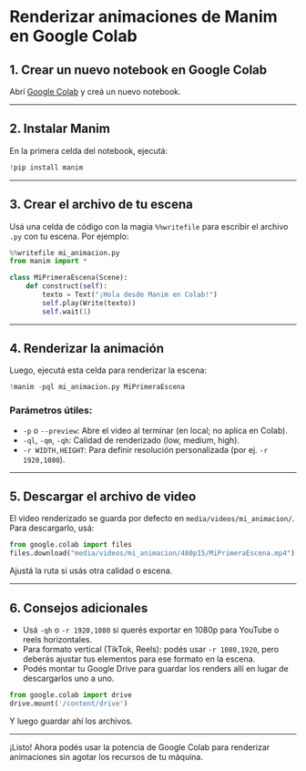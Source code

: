 
# Renderizar animaciones de Manim en Google Colab

## 1. Crear un nuevo notebook en Google Colab

Abrí [Google Colab](https://colab.research.google.com/) y creá un nuevo notebook.

---

## 2. Instalar Manim

En la primera celda del notebook, ejecutá:

```python
!pip install manim
```

---

## 3. Crear el archivo de tu escena

Usá una celda de código con la magia `%%writefile` para escribir el archivo `.py` con tu escena. Por ejemplo:

```python
%%writefile mi_animacion.py
from manim import *

class MiPrimeraEscena(Scene):
    def construct(self):
        texto = Text("¡Hola desde Manim en Colab!")
        self.play(Write(texto))
        self.wait(1)
```

---

## 4. Renderizar la animación

Luego, ejecutá esta celda para renderizar la escena:

```python
!manim -pql mi_animacion.py MiPrimeraEscena
```

### Parámetros útiles:
- `-p` o `--preview`: Abre el video al terminar (en local; no aplica en Colab).
- `-ql`, `-qm`, `-qh`: Calidad de renderizado (low, medium, high).
- `-r WIDTH,HEIGHT`: Para definir resolución personalizada (por ej. `-r 1920,1080`).

---

## 5. Descargar el archivo de video

El video renderizado se guarda por defecto en `media/videos/mi_animacion/`. Para descargarlo, usá:

```python
from google.colab import files
files.download("media/videos/mi_animacion/480p15/MiPrimeraEscena.mp4")
```

Ajustá la ruta si usás otra calidad o escena.

---

## 6. Consejos adicionales

- Usá `-qh` o `-r 1920,1080` si querés exportar en 1080p para YouTube o reels horizontales.
- Para formato vertical (TikTok, Reels): podés usar `-r 1080,1920`, pero deberás ajustar tus elementos para ese formato en la escena.
- Podés montar tu Google Drive para guardar los renders allí en lugar de descargarlos uno a uno.

```python
from google.colab import drive
drive.mount('/content/drive')
```

Y luego guardar ahí los archivos.

---

¡Listo! Ahora podés usar la potencia de Google Colab para renderizar animaciones sin agotar los recursos de tu máquina.

